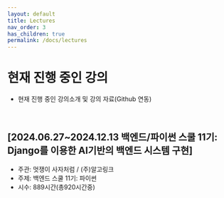 ```yaml
---
layout: default
title: Lectures
nav_order: 3
has_children: true
permalink: /docs/lectures
---
```


# **현재 진행 중인 강의**

- 현재 진행 중인 강의소개 및 강의 자료(Github 연동)

<br>

## [2024.06.27\~2024.12.13 백엔드/파이썬 스쿨 11기: Django를 이용한 AI기반의 백엔드 시스템 구현]

* 주관: 멋쟁이 사자처럼 / (주)알고링크
* 주제: 백엔드 스쿨 11기: 파이썬
* 시수: 889시간(총920시간중)
